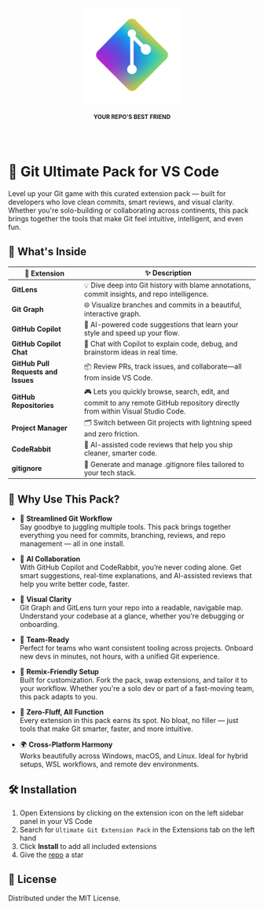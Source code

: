 <br />
<div align="center">

  <img src="https://github.com/calebephrem/ultimate-git-extension-pack/blob/main/assets/icon.png?raw=true" alt="GIT ULTIMATE PACK" width="200" height="200" />

  <p align="center" style="margin-top: 12px;">
    <strong><small>YOUR REPO'S BEST FRIEND</small></strong>
  </p>

  <br />
  <br />
  
</div>

# 🧩 Git Ultimate Pack for VS Code

Level up your Git game with this curated extension pack — built for developers who love clean commits, smart reviews, and visual clarity. Whether you're solo-building or collaborating across continents, this pack brings together the tools that make Git feel intuitive, intelligent, and even fun.

## 🚀 What's Inside

<table>
  <thead>
    <tr>
      <th>🔌 Extension</th>
      <th>✨ Description</th>
    </tr>
  </thead>
  <tbody>
    <tr>
      <td><strong>GitLens</strong></td>
      <td>💡 Dive deep into Git history with blame annotations, commit insights, and repo intelligence.</td>
    </tr>
    <tr>
      <td><strong>Git Graph</strong></td>
      <td>🌐 Visualize branches and commits in a beautiful, interactive graph.</td>
    </tr>
    <tr>
      <td><strong>GitHub Copilot</strong></td>
      <td>🤖 AI-powered code suggestions that learn your style and speed up your flow.</td>
    </tr>
    <tr>
      <td><strong>GitHub Copilot Chat</strong></td>
      <td>💬 Chat with Copilot to explain code, debug, and brainstorm ideas in real time.</td>
    </tr>
    <tr>
      <td><strong>GitHub Pull Requests and Issues</strong></td>
      <td>📦 Review PRs, track issues, and collaborate—all from inside VS Code.</td>
    </tr>
    <tr>
      <td><strong>GitHub Repositories</strong></td>
      <td>🎮 Lets you quickly browse, search, edit, and commit to any remote GitHub repository directly from within Visual Studio Code.</td>
    </tr>
    <tr>
      <td><strong>Project Manager</strong></td>
      <td>🗂️ Switch between Git projects with lightning speed and zero friction.</td>
    </tr>
    <tr>
      <td><strong>CodeRabbit</strong></td>
      <td>🐇 AI-assisted code reviews that help you ship cleaner, smarter code.</td>
    </tr>
    <tr>
      <td><strong>gitignore</strong></td>
      <td>🚫 Generate and manage .gitignore files tailored to your tech stack.</td>
    </tr>
  </tbody>
</table>

## 🎯 Why Use This Pack?

- 🔄 **Streamlined Git Workflow**  
  Say goodbye to juggling multiple tools. This pack brings together everything you need for commits, branching, reviews, and repo management — all in one install.

- 🤝 **AI Collaboration**  
  With GitHub Copilot and CodeRabbit, you’re never coding alone. Get smart suggestions, real-time explanations, and AI-assisted reviews that help you write better code, faster.

- 🧠 **Visual Clarity**  
  Git Graph and GitLens turn your repo into a readable, navigable map. Understand your codebase at a glance, whether you're debugging or onboarding.

- 👥 **Team-Ready**  
  Perfect for teams who want consistent tooling across projects. Onboard new devs in minutes, not hours, with a unified Git experience.

- 🧪 **Remix-Friendly Setup**  
  Built for customization. Fork the pack, swap extensions, and tailor it to your workflow. Whether you're a solo dev or part of a fast-moving team, this pack adapts to you.

- 🧰 **Zero-Fluff, All Function**  
  Every extension in this pack earns its spot. No bloat, no filler — just tools that make Git smarter, faster, and more intuitive.

- 🌍 **Cross-Platform Harmony**  
  Works beautifully across Windows, macOS, and Linux. Ideal for hybrid setups, WSL workflows, and remote dev environments.

## 🛠️ Installation

1. Open Extensions by clicking on the extension icon on the left sidebar panel in your VS Code
2. Search for `Ultimate Git Extension Pack` in the Extensions tab on the left hand
3. Click **Install** to add all included extensions
4. Give the [repo](https://github.com/calebephrem/ultimate-git-extension-pack) a star

## 📄 License

Distributed under the MIT License.
